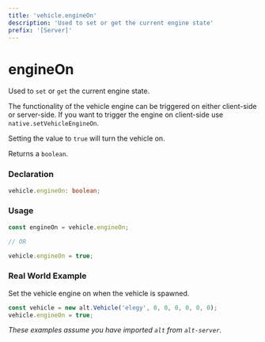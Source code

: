 ```yaml
---
title: 'vehicle.engineOn'
description: 'Used to set or get the current engine state'
prefix: '[Server]'
---
```


# engineOn

Used to `set` or `get` the current engine state.

The functionality of the vehicle engine can be triggered on either client-side or server-side. If you want to trigger the engine on client-side use `native.setVehicleEngineOn`.

Setting the value to `true` will turn the vehicle on.

Returns a `boolean`.

### Declaration

```typescript
vehicle.engineOn: boolean;
```

### Usage

```js
const engineOn = vehicle.engineOn;

// OR

vehicle.engineOn = true;
```

### Real World Example

Set the vehicle engine on when the vehicle is spawned.

```js
const vehicle = new alt.Vehicle('elegy', 0, 0, 0, 0, 0, 0);
vehicle.engineOn = true;
```

_These examples assume you have imported `alt` from `alt-server`._
